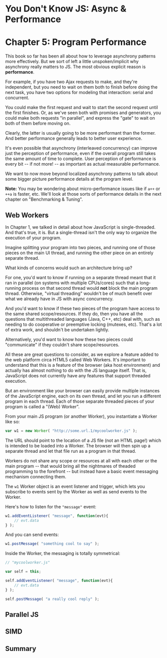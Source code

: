 # You Don't Know JS: Async & Performance
# Chapter 5: Program Performance

This book so far has been all about how to leverage asynchrony patterns more effectively. But we sort of left a little unspoken/implicit why asynchrony really matters to JS. The most obvious explicit reason is **performance**.

For example, if you have two Ajax requests to make, and they're independent, but you need to wait on them both to finish before doing the next task, you have two options for modeling that interaction: serial and concurrent.

You could make the first request and wait to start the second request until the first finishes. Or, as we've seen both with promises and generators, you could make both requests "in parallel", and express the "gate" to wait on both of them before moving on.

Clearly, the latter is usually going to be more performant than the former. And better performance generally leads to better user experience.

It's even possible that asynchrony (interleaved concurrency) can improve just the perception of performance, even if the overall program still takes the same amount of time to complete. User perception of performance is every bit -- if not more! -- as important as actual measurable performance.

We want to now move beyond localized asynchrony patterns to talk about some bigger picture performance details at the program level.

**Note:** You may be wondering about micro-performance issues like if `a++` or `++a` is faster, etc. We'll look at those sorts of performance details in the next chapter on "Benchmarking & Tuning".

## Web Workers

In Chapter 1, we talked in detail about how JavaScript is single-threaded. And that's true, it is. But a single-thread isn't the only way to organize the execution of your program.

Imagine splitting your program into two pieces, and running one of those pieces on the main UI thread, and running the other piece on an entirely separate thread.

What kinds of concerns would such an architecture bring up?

For one, you'd want to know if running on a separate thread meant that it ran in parallel (on systems with multiple CPUs/cores) such that a long-running process on that second thread would **not** block the main program thread. Otherwise, "virtual threading" wouldn't be of much benefit over what we already have in JS with async concurrency.

And you'd want to know if these two pieces of the program have access to the same shared scope/resources. If they do, then you have all the questions that multithreaded languages (Java, C++, etc) deal with, such as needing to do cooperative or preemptive locking (mutexes, etc). That's a lot of extra work, and shouldn't be undertaken lightly.

Alternatively, you'd want to know how these two pieces could "communicate" if they couldn't share scope/resources.

All these are great questions to consider, as we explore a feature added to the web platform circa HTML5 called Web Workers. It's important to understand that this is a feature of the browser (aka host environment) and actually has almost nothing to do with the JS language itself. That is, JavaScript does not currently have any features that support threaded execution.

But an environment like your browser can easily provide multiple instances of the JavaScript engine, each on its own thread, and let you run a different program in each thread. Each of those separate threaded pieces of your program is called a "(Web) Worker".

From your main JS program (or another Worker), you instantiate a Worker like so:

```js
var w1 = new Worker( "http://some.url.1/mycoolworker.js" );
```

The URL should point to the location of a JS file (not an HTML page!) which is intended to be loaded into a Worker. The browser will then spin up a separate thread and let that file run as a program in that thread.

Workers do not share any scope or resources at all with each other or the main program -- that would bring all the nightmares of theaded programming to the forefront -- but instead have a basic event messaging mechanism connecting them.

The `w1` Worker object is an event listener and trigger, which lets you subscribe to events sent by the Worker as well as send events to the Worker.

Here's how to listen for the `"message"` event:

```js
w1.addEventListener( "message", function(evt){
	// evt.data
} );
```

And you can send events:

```js
w1.postMessage( "something cool to say" );
```

Inside the Worker, the messaging is totally symmetrical:

```js
// "mycoolworker.js"

var self = this;

self.addEventListener( "message", function(evt){
	// evt.data
} );

self.postMessage( "a really cool reply" );
```

## Parallel JS

## SIMD

## Summary

